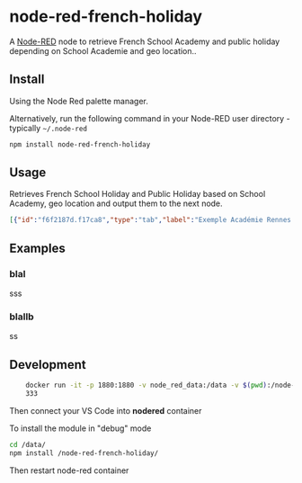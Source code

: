 # node-red-french-holiday

A <a href="http://nodered.org" target="_new">Node-RED</a> node to retrieve French School Academy and public holiday depending on School Academie and geo location..

## Install

Using the Node Red palette manager.

Alternatively, run the following command in your Node-RED user directory - typically `~/.node-red`

```bash
npm install node-red-french-holiday
```

## Usage

Retrieves French School Holiday and Public Holiday based on School Academy, geo location and output them to the next node.

```json
[{"id":"f6f2187d.f17ca8","type":"tab","label":"Exemple Académie Rennes & Féries Métropole","disabled":false,"info":""},{"id":"69a824ffaab0680b","type":"french-holiday","z":"f6f2187d.f17ca8","name":"Vacances","academy":"Rennes","geo":"Métropole","x":340,"y":240,"wires":[["821c23230cbef1e6"]]},{"id":"821c23230cbef1e6","type":"debug","z":"f6f2187d.f17ca8","name":"","active":true,"tosidebar":true,"console":false,"tostatus":false,"complete":"payload","targetType":"msg","statusVal":"","statusType":"auto","x":550,"y":240,"wires":[]},{"id":"d2702ce52d9c5d50","type":"inject","z":"f6f2187d.f17ca8","name":"","props":[{"p":"payload"}],"repeat":"","crontab":"","once":false,"onceDelay":0.1,"topic":"","payload":"test","payloadType":"str","x":130,"y":240,"wires":[["69a824ffaab0680b"]]}]
```

## Examples

### blal

sss

### blallb

ss

## Development

```bash
    docker run -it -p 1880:1880 -v node_red_data:/data -v $(pwd):/node-red-french-holiday --name nodered nodered/node-red
    333
```

Then connect your VS Code into __nodered__ container

To install the module in "debug" mode

```bash
cd /data/
npm install /node-red-french-holiday/
```

Then restart node-red container
